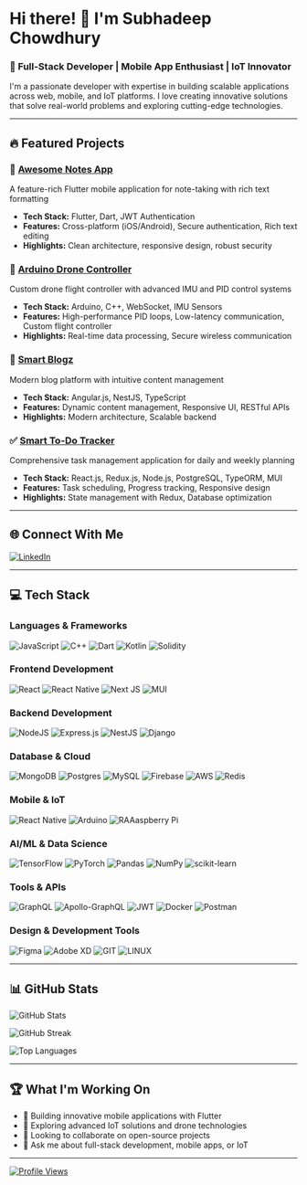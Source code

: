 # Hi there! 👋 I'm Subhadeep Chowdhury

### 🚀 Full-Stack Developer | Mobile App Enthusiast | IoT Innovator

I'm a passionate developer with expertise in building scalable applications across web, mobile, and IoT platforms. I love creating innovative solutions that solve real-world problems and exploring cutting-edge technologies.

---

## 🔥 Featured Projects

### 📱 [Awesome Notes App](https://github.com/subhadeepchowdhury41/awesome-notes-app)
A feature-rich Flutter mobile application for note-taking with rich text formatting
- **Tech Stack:** Flutter, Dart, JWT Authentication
- **Features:** Cross-platform (iOS/Android), Secure authentication, Rich text editing
- **Highlights:** Clean architecture, responsive design, robust security

### 🚁 [Arduino Drone Controller](https://github.com/subhadeepchowdhury41/arduino-drone)
Custom drone flight controller with advanced IMU and PID control systems
- **Tech Stack:** Arduino, C++, WebSocket, IMU Sensors
- **Features:** High-performance PID loops, Low-latency communication, Custom flight controller
- **Highlights:** Real-time data processing, Secure wireless communication

### 📝 [Smart Blogz](https://github.com/subhadeepchowdhury41/smart-blogz)
Modern blog platform with intuitive content management
- **Tech Stack:** Angular.js, NestJS, TypeScript
- **Features:** Dynamic content management, Responsive UI, RESTful APIs
- **Highlights:** Modern architecture, Scalable backend

### ✅ [Smart To-Do Tracker](https://github.com/subhadeepchowdhury41/to-do)
Comprehensive task management application for daily and weekly planning
- **Tech Stack:** React.js, Redux.js, Node.js, PostgreSQL, TypeORM, MUI
- **Features:** Task scheduling, Progress tracking, Responsive design
- **Highlights:** State management with Redux, Database optimization

---

## 🌐 Connect With Me
[![LinkedIn](https://img.shields.io/badge/LinkedIn-%230077B5.svg?logo=linkedin&logoColor=white)](https://linkedin.com/in/subhadeepchowdhury41)

---

## 💻 Tech Stack

### **Languages & Frameworks**
![JavaScript](https://img.shields.io/badge/javascript-%23323330.svg?style=for-the-badge&logo=javascript&logoColor=%23F7DF1E)
![C++](https://img.shields.io/badge/c++-%2300599C.svg?style=for-the-badge&logo=c%2B%2B&logoColor=white)
![Dart](https://img.shields.io/badge/dart-%230175C2.svg?style=for-the-badge&logo=dart&logoColor=white)
![Kotlin](https://img.shields.io/badge/kotlin-%237F52FF.svg?style=for-the-badge&logo=kotlin&logoColor=white)
![Solidity](https://img.shields.io/badge/Solidity-%23363636.svg?style=for-the-badge&logo=solidity&logoColor=white)

### **Frontend Development**
![React](https://img.shields.io/badge/react-%2320232a.svg?style=for-the-badge&logo=react&logoColor=%2361DAFB)
![React Native](https://img.shields.io/badge/react_native-%2320232a.svg?style=for-the-badge&logo=react&logoColor=%2361DAFB)
![Next JS](https://img.shields.io/badge/Next-black?style=for-the-badge&logo=next.js&logoColor=white)
![MUI](https://img.shields.io/badge/MUI-%230081CB.svg?style=for-the-badge&logo=mui&logoColor=white)

### **Backend Development**
![NodeJS](https://img.shields.io/badge/node.js-6DA55F?style=for-the-badge&logo=node.js&logoColor=white)
![Express.js](https://img.shields.io/badge/express.js-%23404d59.svg?style=for-the-badge&logo=express&logoColor=%2361DAFB)
![NestJS](https://img.shields.io/badge/nestjs-%23E0234E.svg?style=for-the-badge&logo=nestjs&logoColor=white)
![Django](https://img.shields.io/badge/django-%23092E20.svg?style=for-the-badge&logo=django&logoColor=white)

### **Database & Cloud**
![MongoDB](https://img.shields.io/badge/MongoDB-%234ea94b.svg?style=for-the-badge&logo=mongodb&logoColor=white)
![Postgres](https://img.shields.io/badge/postgres-%23316192.svg?style=for-the-badge&logo=postgresql&logoColor=white)
![MySQL](https://img.shields.io/badge/mysql-%2300000f.svg?style=for-the-badge&logo=mysql&logoColor=white)
![Firebase](https://img.shields.io/badge/Firebase-039BE5?style=for-the-badge&logo=Firebase&logoColor=white)
![AWS](https://img.shields.io/badge/AWS-%23FF9900.svg?style=for-the-badge&logo=amazon-aws&logoColor=white)
![Redis](https://img.shields.io/badge/redis-%23DD0031.svg?style=for-the-badge&logo=redis&logoColor=white)

### **Mobile & IoT**
![React Native](https://img.shields.io/badge/react_native-%2320232a.svg?style=for-the-badge&logo=react&logoColor=%2361DAFB)
![Arduino](https://img.shields.io/badge/-Arduino-00979D?style=for-the-badge&logo=Arduino&logoColor=white)
![RAAaspberry Pi](https://img.shields.io/badge/-RaspberryPi-C51A4A?style=for-the-badge&logo=Raspberry-Pi)

### **AI/ML & Data Science**
![TensorFlow](https://img.shields.io/badge/TensorFlow-%23FF6F00.svg?style=for-the-badge&logo=TensorFlow&logoColor=white)
![PyTorch](https://img.shields.io/badge/PyTorch-%23EE4C2C.svg?style=for-the-badge&logo=PyTorch&logoColor=white)
![Pandas](https://img.shields.io/badge/pandas-%23150458.svg?style=for-the-badge&logo=pandas&logoColor=white)
![NumPy](https://img.shields.io/badge/numpy-%23013243.svg?style=for-the-badge&logo=numpy&logoColor=white)
![scikit-learn](https://img.shields.io/badge/scikit--learn-%23F7931E.svg?style=for-the-badge&logo=scikit-learn&logoColor=white)

### **Tools & APIs**
![GraphQL](https://img.shields.io/badge/-GraphQL-E10098?style=for-the-badge&logo=graphql&logoColor=white)
![Apollo-GraphQL](https://img.shields.io/badge/-ApolloGraphQL-311C87?style=for-the-badge&logo=apollo-graphql)
![JWT](https://img.shields.io/badge/JWT-black?style=for-the-badge&logo=JSON%20web%20tokens)
![Docker](https://img.shields.io/badge/docker-%230db7ed.svg?style=for-the-badge&logo=docker&logoColor=white)
![Postman](https://img.shields.io/badge/Postman-FF6C37?style=for-the-badge&logo=postman&logoColor=white)

### **Design & Development Tools**
![Figma](https://img.shields.io/badge/figma-%23F24E1E.svg?style=for-the-badge&logo=figma&logoColor=white)
![Adobe XD](https://img.shields.io/badge/Adobe%20XD-470137?style=for-the-badge&logo=Adobe%20XD&logoColor=#FF61F6)
![GIT](https://img.shields.io/badge/Git-fc6d26?style=for-the-badge&logo=git&logoColor=white)
![LINUX](https://img.shields.io/badge/Linux-FCC624?style=for-the-badge&logo=linux&logoColor=black)

---

## 📊 GitHub Stats

![GitHub Stats](https://github-readme-stats.vercel.app/api?username=subhadeepchowdhury41&theme=dark&hide_border=false&include_all_commits=false&count_private=false)

![GitHub Streak](https://github-readme-streak-stats.herokuapp.com/?user=subhadeepchowdhury41&theme=dark&hide_border=false)

![Top Languages](https://github-readme-stats.vercel.app/api/top-langs/?username=subhadeepchowdhury41&theme=dark&hide_border=false&include_all_commits=false&count_private=false&layout=compact)

---

## 🏆 What I'm Working On
- 🔭 Building innovative mobile applications with Flutter
- 🌱 Exploring advanced IoT solutions and drone technologies  
- 👯 Looking to collaborate on open-source projects
- 💬 Ask me about full-stack development, mobile apps, or IoT

---

[![Profile Views](https://visitcount.itsvg.in/api?id=subhadeepchowdhury41&icon=0&color=0)](https://visitcount.itsvg.in)

<!-- Proudly created with GPRM ( https://gprm.itsvg.in ) -->

